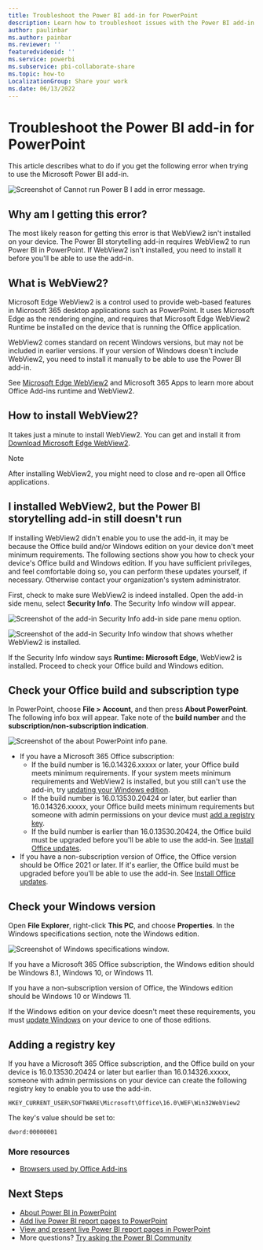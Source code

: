 ```yaml
---
title: Troubleshoot the Power BI add-in for PowerPoint
description: Learn how to troubleshoot issues with the Power BI add-in for PowerPoint. 
author: paulinbar
ms.author: painbar
ms.reviewer: ''
featuredvideoid: ''
ms.service: powerbi
ms.subservice: pbi-collaborate-share
ms.topic: how-to
LocalizationGroup: Share your work
ms.date: 06/13/2022
---
```


# Troubleshoot the Power BI add-in for PowerPoint

This article describes what to do if you get the following error when trying to use the Microsoft Power BI add-in.

![Screenshot of Cannot run Power B I add in error message.](./media/service-power-bi-powerpoint-add-in-troubleshoot/power-bi-add-in-error.png)

## Why am I getting this error?

The most likely reason for getting this error is that WebView2 isn't installed on your device. The Power BI storytelling add-in requires WebView2 to run Power BI in PowerPoint. If WebView2 isn't installed, you need to install it before you'll be able to use the add-in.

## What is WebView2?

Microsoft Edge WebView2 is a control used to provide web-based features in Microsoft 365 desktop applications such as PowerPoint. It uses Microsoft Edge as the rendering engine, and requires that Microsoft Edge WebView2 Runtime be installed on the device that is running the Office application. 

WebView2 comes standard on recent Windows versions, but may not be included in earlier versions. If your version of Windows doesn't include WebView2, you need to install it manually to be able to use the Power BI add-in.

See [Microsoft Edge WebView2](/deployoffice/webview2-install) and Microsoft 365 Apps to learn more about Office Add-ins runtime and WebView2.

## How to install WebView2?
It takes just a minute to install WebView2. You can get and install it from [Download Microsoft Edge WebView2](https://developer.microsoft.com/microsoft-edge/webview2/consumer/).

>[!NOTE]
> After installing WebView2, you might need to close and re-open all Office applications.

## I installed WebView2, but the Power BI storytelling add-in still doesn't run

If installing WebView2 didn't enable you to use the add-in, it may be because the Office build and/or Windows edition on your device don't meet minimum requirements. The following sections show you how to check your device's Office build and Windows edition. If you have sufficient privileges, and feel comfortable doing so, you can perform these updates yourself, if necessary. Otherwise contact your organization's system administrator.

First, check to make sure WebView2 is indeed installed. Open the add-in side menu, select **Security Info**. The Security Info window will appear.

![Screenshot of the add-in Security Info add-in side pane menu option.](./media/service-power-bi-powerpoint-add-in-troubleshoot/power-bi-add-in-security-info-menu-item.png)

![Screenshot of the add-in Security Info window that shows whether WebView2 is installed.](./media/service-power-bi-powerpoint-add-in-troubleshoot/power-bi-add-in-security-info-window.png)

If the Security Info window says **Runtime: Microsoft Edge**, WebView2 is installed. Proceed to check your Office build and Windows edition.

## Check your Office build and subscription type

In PowerPoint, choose **File > Account**, and then press **About PowerPoint**. The following info box will appear. Take note of the **build number** and the **subscription/non-subscription indication**.

![Screenshot of the about PowerPoint info pane.](./media/service-power-bi-powerpoint-add-in-troubleshoot/power-bi-add-in-about-powerpoint.png)

* If you have a Microsoft 365 Office subscription:
    * If the build number is 16.0.14326.xxxxx or later, your Office build meets minimum requirements. If your system meets minimum requirements and WebView2 is installed, but you still can't use the add-in, try [updating your Windows edition](#check-your-windows-version).
    * If the build number is 16.0.13530.20424 or later, but earlier than 16.0.14326.xxxxx, your Office build meets minimum requirements but someone with admin permissions on your device must [add a registry key](#adding-a-registry-key).
    * If the build number is earlier than 16.0.13530.20424, the Office build must be upgraded before you'll be able to use the add-in. See [Install Office updates](https://support.microsoft.com/office/install-office-updates-2ab296f3-7f03-43a2-8e50-46de917611c5).
* If you have a non-subscription version of Office, the Office version should be Office 2021 or later. If it's earlier, the Office build must be upgraded before you'll be able to use the add-in. See [Install Office updates](https://support.microsoft.com/office/install-office-updates-2ab296f3-7f03-43a2-8e50-46de917611c5).
## Check your Windows version

Open **File Explorer**, right-click **This PC**, and choose **Properties**. In the Windows specifications section, note the Windows edition.

![Screenshot of Windows specifications window.](./media/service-power-bi-powerpoint-add-in-troubleshoot/power-bi-add-in-windows-specification-window.png)
 
If you have a Microsoft 365 Office subscription, the Windows edition should be Windows 8.1, Windows 10, or Windows 11.

If you have a non-subscription version of Office, the Windows edition should be Windows 10 or Windows 11.

If the Windows edition on your device doesn't meet these requirements, you must [update Windows](https://support.microsoft.com/windows/get-the-latest-windows-update-7d20e88c-0568-483a-37bc-c3885390d212#:~:text=To%20check%20for%20updates%2C%20select,can%20choose%20to%20install%20them.) on your device to one of those editions.

## Adding a registry key

If you have a Microsoft 365 Office subscription, and the Office build on your device is 16.0.13530.20424 or later but earlier than 16.0.14326.xxxxx, someone with admin permissions on your device can create the following registry key to enable you to use the add-in.

```HKEY_CURRENT_USER\SOFTWARE\Microsoft\Office\16.0\WEF\Win32WebView2```

The key's value should be set to:

```dword:00000001```

### More resources

* [Browsers used by Office Add-ins](/office/dev/add-ins/concepts/browsers-used-by-office-web-add-ins)


## Next Steps

* [About Power BI in PowerPoint](./service-power-bi-powerpoint-add-in-about.md)
* [Add live Power BI report pages to PowerPoint](./service-power-bi-powerpoint-add-in-install.md)
* [View and present live Power BI report pages in PowerPoint](./service-power-bi-powerpoint-add-in-view-present.md)
* More questions? [Try asking the Power BI Community](https://community.powerbi.com/)